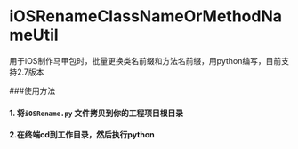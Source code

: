 # iOSRenameClassNameOrMethodNameUtil
用于iOS制作马甲包时，批量更换类名前缀和方法名前缀，用python编写，目前支持2.7版本



###使用方法

#### 1. 将`iOSRename.py` 文件拷贝到你的工程项目根目录

#### 2.在终端cd到工作目录，然后执行python 

